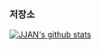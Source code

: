 ### 저장소
[![JJAN's github stats](https://github-readme-stats.vercel.app/api?username=JJAN94&show_icons=true&theme=dracula)](https://github.com/JJAN94)
